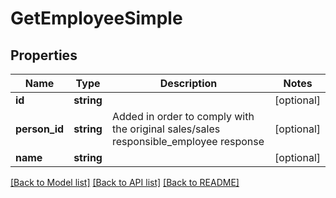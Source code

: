 # GetEmployeeSimple

## Properties
Name | Type | Description | Notes
------------ | ------------- | ------------- | -------------
**id** | **string** |  | [optional] 
**person_id** | **string** | Added in order to comply with the original sales/sales responsible_employee response | [optional] 
**name** | **string** |  | [optional] 

[[Back to Model list]](../README.md#documentation-for-models) [[Back to API list]](../README.md#documentation-for-api-endpoints) [[Back to README]](../README.md)


